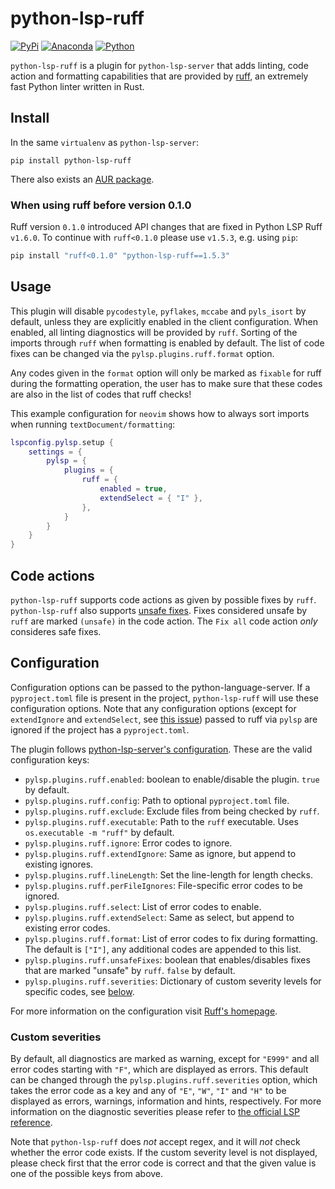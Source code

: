# python-lsp-ruff

[![PyPi](https://img.shields.io/pypi/v/python-lsp-ruff.svg)](https://pypi.org/project/python-lsp-ruff)
[![Anaconda](https://anaconda.org/conda-forge/python-lsp-ruff/badges/version.svg)](https://anaconda.org/conda-forge/python-lsp-ruff)
[![Python](https://github.com/python-lsp/python-lsp-ruff/actions/workflows/python.yml/badge.svg)](https://github.com/python-lsp/python-lsp-ruff/actions/workflows/python.yml)

`python-lsp-ruff` is a plugin for `python-lsp-server` that adds linting, code action and formatting capabilities that are provided by [ruff](https://github.com/charliermarsh/ruff),
an extremely fast Python linter written in Rust.

## Install

In the same `virtualenv` as `python-lsp-server`:

```shell
pip install python-lsp-ruff
```

There also exists an [AUR package](https://aur.archlinux.org/packages/python-lsp-ruff).

### When using ruff before version 0.1.0
Ruff version `0.1.0` introduced API changes that are fixed in Python LSP Ruff `v1.6.0`. To continue with `ruff<0.1.0` please use `v1.5.3`, e.g. using `pip`:

```sh
pip install "ruff<0.1.0" "python-lsp-ruff==1.5.3"
```

## Usage

This plugin will disable `pycodestyle`, `pyflakes`, `mccabe` and `pyls_isort` by default, unless they are explicitly enabled in the client configuration.
When enabled, all linting diagnostics will be provided by `ruff`.
Sorting of the imports through `ruff` when formatting is enabled by default.
The list of code fixes can be changed via the `pylsp.plugins.ruff.format` option.

Any codes given in the `format` option will only be marked as `fixable` for ruff during the formatting operation, the user has to make sure that these codes are also in the list of codes that ruff checks!

This example configuration for `neovim` shows how to always sort imports when running `textDocument/formatting`:

```lua
lspconfig.pylsp.setup {
	settings = {
		pylsp = {
			plugins = {
				ruff = {
					enabled = true,
					extendSelect = { "I" },
				},
			}
		}
	}
}
```

## Code actions

`python-lsp-ruff` supports code actions as given by possible fixes by `ruff`. `python-lsp-ruff` also supports [unsafe fixes](https://docs.astral.sh/ruff/linter/#fix-safety).
Fixes considered unsafe by `ruff` are marked `(unsafe)` in the code action.
The `Fix all` code action *only* consideres safe fixes.

## Configuration

Configuration options can be passed to the python-language-server. If a `pyproject.toml`
file is present in the project, `python-lsp-ruff` will use these configuration options.
Note that any configuration options (except for `extendIgnore` and `extendSelect`, see
[this issue](https://github.com/python-lsp/python-lsp-ruff/issues/19)) passed to ruff via
`pylsp` are ignored if the project has a `pyproject.toml`.

The plugin follows [python-lsp-server's
configuration](https://github.com/python-lsp/python-lsp-server/#configuration). These are
the valid configuration keys:

 - `pylsp.plugins.ruff.enabled`: boolean to enable/disable the plugin. `true` by default.
 - `pylsp.plugins.ruff.config`: Path to optional `pyproject.toml` file.
 - `pylsp.plugins.ruff.exclude`: Exclude files from being checked by `ruff`.
 - `pylsp.plugins.ruff.executable`: Path to the `ruff` executable. Uses `os.executable -m "ruff"` by default.
 - `pylsp.plugins.ruff.ignore`: Error codes to ignore.
 - `pylsp.plugins.ruff.extendIgnore`: Same as ignore, but append to existing ignores.
 - `pylsp.plugins.ruff.lineLength`: Set the line-length for length checks.
 - `pylsp.plugins.ruff.perFileIgnores`: File-specific error codes to be ignored.
 - `pylsp.plugins.ruff.select`: List of error codes to enable.
 - `pylsp.plugins.ruff.extendSelect`: Same as select, but append to existing error codes.
 - `pylsp.plugins.ruff.format`: List of error codes to fix during formatting. The default is `["I"]`, any additional codes are appended to this list.
 - `pylsp.plugins.ruff.unsafeFixes`: boolean that enables/disables fixes that are marked "unsafe" by `ruff`. `false` by default.
 - `pylsp.plugins.ruff.severities`: Dictionary of custom severity levels for specific codes, see [below](#custom-severities).

For more information on the configuration visit [Ruff's homepage](https://beta.ruff.rs/docs/configuration/).

### Custom severities

By default, all diagnostics are marked as warning, except for `"E999"` and all error codes starting with `"F"`, which are displayed as errors.
This default can be changed through the `pylsp.plugins.ruff.severities` option, which takes the error code as a key and any of
`"E"`, `"W"`, `"I"` and `"H"` to be displayed as errors, warnings, information and hints, respectively.
For more information on the diagnostic severities please refer to
[the official LSP reference](https://microsoft.github.io/language-server-protocol/specifications/lsp/3.17/specification/#diagnosticSeverity).

Note that `python-lsp-ruff` does *not* accept regex, and it will *not* check whether the error code exists. If the custom severity level is not displayed,
please check first that the error code is correct and that the given value is one of the possible keys from above.
